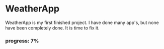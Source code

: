 # WeatherApp
 WeatherApp is my first finished project. I have done many app's, but none have been completely done. It is time to fix it.
 
 
 ### progress: 7%
